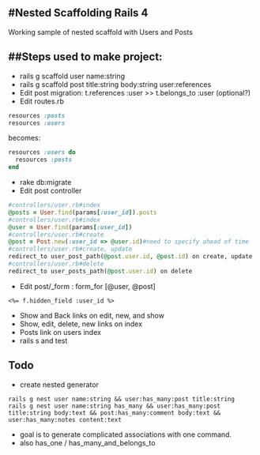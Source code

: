 #Nested Scaffolding Rails 4
---

Working sample of nested scaffold with Users and Posts

##Steps used to make project:
---

* rails g scaffold user name:string
* rails g scaffold post title:string body:string user:references
* Edit post migration: t.references :user >> t.belongs_to :user (optional?)
* Edit routes.rb

```ruby
resources :posts
resources :users
```

becomes:

```ruby
resources :users do
  resources :posts
end
```

* rake db:migrate
* Edit post controller

```ruby
#controllers/user.rb#index
@posts = User.find(params[:user_id]).posts
#controllers/user.rb#index
@user = User.find(params[:user_id])
#controllers/user.rb#create
@post = Post.new(:user_id => @user.id)#need to specify ahead of time
#controllers/user.rb#create, update
redirect_to user_post_path(@post.user.id, @post.id) on create, update
#controllers/user.rb#delete
redirect_to user_posts_path(@post.user.id) on delete
```

* Edit post/_form : form_for [@user, @post]

```erb
<%= f.hidden_field :user_id %>
```

* Show and Back links on edit, new, and show
* Show, edit, delete, new links on index
* Posts link on users index
* rails s and test


## Todo
* create nested generator

```command
rails g nest user name:string && user:has_many:post title:string
rails g nest user name:string has_many && user:has_many:post title:string body:text && post:has_many:comment body:text && user:has_many:notes content:text
```

* goal is to generate complicated associations with one command.
* also has_one / has_many_and_belongs_to
